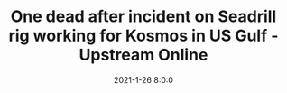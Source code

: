 ---
"title": "One dead after incident on Seadrill rig working for Kosmos in US Gulf - Upstream Online"
"date": "2021-1-26 8:0:0"
"feed_name": "GOOGLENEWSDRILLING"
"feed_website": "https://news.google.com/search?q=drilling%2Bincident&hl=en-US&gl=US&ceid=US:en"
"feed_rss": "https://news.google.com/rss/search?q=drilling%2Bincident&hl=en-US&gl=US&ceid=US:en"
"link": "https://www.upstreamonline.com/safety/one-dead-after-incident-on-seadrill-rig-working-for-kosmos-in-us-gulf/2-1-951081"
"file": "_posts/2021-1-1-045bb2ae8c3dbd14baa7808e6feb7a57c0921b56.md"
"accident": "1"
"drilling": "0"
---
